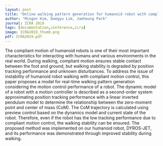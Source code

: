 ```yaml
---
layout: post
title: "Online walking pattern generation for humanoid robot with compliant motion control"
author: "Mingon Kim, Daegyu Lim, Jaeheung Park"
journal: ICRA 2019
tags: [documentation,conference,icra]
image: ICRA2019_thumb.png
pdf: ICRA2019.pdf
---
```

The compliant motion of humanoid robots is one of their most important characteristics for interacting with humans and various environments in the real world. During walking, compliant motion ensures stable contact between the foot and ground, but walking stability is degraded by position tracking performance and unknown disturbances. To address the issue of instability of humanoid robot walking with compliant motion control, this paper proposes a model for real-time walking pattern generation considering the motion control performance of a robot. The dynamic model of a robot with a motion controller is described as a second-order system approximating position tracking performance with a linear inverted pendulum model to determine the relationship between the zero-moment point and center of mass (CoM). The CoM trajectory is calculated using preview control based on the dynamics model and current state of the robot. Therefore, even if the robot has the low tracking performance due to compliant motion control, the walking stability can be ensured. The proposed method was implemented on our humanoid robot, DYROS-JET, and its performance was demonstrated through improved stability during walking.
